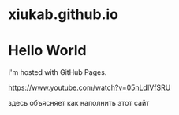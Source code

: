 # xiukab.github.io

<!DOCTYPE html>
<html>
<body>
<h1>Hello World</h1>
<p>I'm hosted with GitHub Pages.</p>
<a href="URL">https://www.youtube.com/watch?v=05nLdIVfSRU</a>
  <p>здесь объясняет как наполнить этот сайт</p>
</body>
</html>
